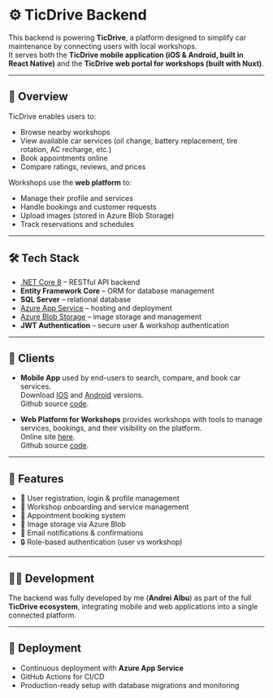 # ⚙️ TicDrive Backend

This backend is powering **TicDrive**, a platform designed to simplify car maintenance by connecting users with local workshops.  
It serves both the **TicDrive mobile application (iOS & Android, built in React Native)** and the **TicDrive web portal for workshops (built with Nuxt)**.

---

## 🚗 Overview

TicDrive enables users to:
- Browse nearby workshops  
- View available car services (oil change, battery replacement, tire rotation, AC recharge, etc.)  
- Book appointments online  
- Compare ratings, reviews, and prices  

Workshops use the **web platform** to:
- Manage their profile and services  
- Handle bookings and customer requests  
- Upload images (stored in Azure Blob Storage)  
- Track reservations and schedules  

---

## 🛠️ Tech Stack

- [.NET Core 8](https://learn.microsoft.com/en-us/aspnet/core/?view=aspnetcore-8.0) – RESTful API backend  
- **Entity Framework Core** – ORM for database management  
- **SQL Server** – relational database  
- [Azure App Service](https://azure.microsoft.com/en-us/services/app-service/) – hosting and deployment  
- [Azure Blob Storage](https://azure.microsoft.com/en-us/services/storage/blobs/) – image storage and management  
- **JWT Authentication** – secure user & workshop authentication  

---

## 📱 Clients

- **Mobile App** used by end-users to search, compare, and book car services. <br>
  Download [IOS](https://apps.apple.com/it/app/ticdrive/id6740627366?l=en-GB) and [Android](https://play.google.com/store/apps/details?id=com.ticdrive.app&pcampaignid=web_share) versions.<br>
  Github source [code](https://github.com/AlbyCosmy99/ticdrive-app-react-native).

- **Web Platform for Workshops** provides workshops with tools to manage services, bookings, and their visibility on the platform.<br>
  Online site [here]().<br>
  Github source [code]().

---

## 🔑 Features

- 👤 User registration, login & profile management  
- 🏪 Workshop onboarding and service management  
- 📅 Appointment booking system  
- 💾 Image storage via Azure Blob  
- 🔔 Email notifications & confirmations  
- 🔒 Role-based authentication (user vs workshop)  

---

## 👨‍💻 Development

The backend was fully developed by me (**Andrei Albu**) as part of the full **TicDrive ecosystem**, integrating mobile and web applications into a single connected platform.  

---

## 🚀 Deployment

- Continuous deployment with **Azure App Service**  
- GitHub Actions for CI/CD  
- Production-ready setup with database migrations and monitoring  
